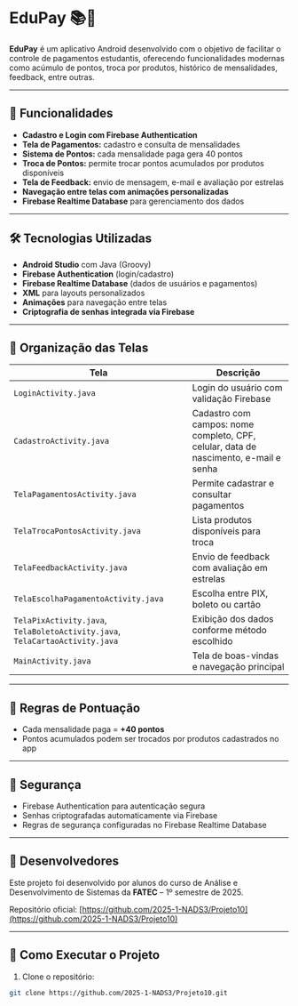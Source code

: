 # EduPay 📚💸

**EduPay** é um aplicativo Android desenvolvido com o objetivo de facilitar o controle de pagamentos estudantis, oferecendo funcionalidades modernas como acúmulo de pontos, troca por produtos, histórico de mensalidades, feedback, entre outras.

---

## 📲 Funcionalidades

- **Cadastro e Login com Firebase Authentication**
- **Tela de Pagamentos:** cadastro e consulta de mensalidades
- **Sistema de Pontos:** cada mensalidade paga gera 40 pontos
- **Troca de Pontos:** permite trocar pontos acumulados por produtos disponíveis
- **Tela de Feedback:** envio de mensagem, e-mail e avaliação por estrelas
- **Navegação entre telas com animações personalizadas**
- **Firebase Realtime Database** para gerenciamento dos dados

---

## 🛠️ Tecnologias Utilizadas

- **Android Studio** com Java (Groovy)
- **Firebase Authentication** (login/cadastro)
- **Firebase Realtime Database** (dados de usuários e pagamentos)
- **XML** para layouts personalizados
- **Animações** para navegação entre telas
- **Criptografia de senhas integrada via Firebase**

---

## 📁 Organização das Telas

| Tela | Descrição |
|------|-----------|
| `LoginActivity.java` | Login do usuário com validação Firebase |
| `CadastroActivity.java` | Cadastro com campos: nome completo, CPF, celular, data de nascimento, e-mail e senha |
| `TelaPagamentosActivity.java` | Permite cadastrar e consultar pagamentos |
| `TelaTrocaPontosActivity.java` | Lista produtos disponíveis para troca |
| `TelaFeedbackActivity.java` | Envio de feedback com avaliação em estrelas |
| `TelaEscolhaPagamentoActivity.java` | Escolha entre PIX, boleto ou cartão |
| `TelaPixActivity.java`, `TelaBoletoActivity.java`, `TelaCartaoActivity.java` | Exibição dos dados conforme método escolhido |
| `MainActivity.java` | Tela de boas-vindas e navegação principal |

---

## 🧠 Regras de Pontuação

- Cada mensalidade paga = **+40 pontos**
- Pontos acumulados podem ser trocados por produtos cadastrados no app

---

## 🔐 Segurança

- Firebase Authentication para autenticação segura
- Senhas criptografadas automaticamente via Firebase
- Regras de segurança configuradas no Firebase Realtime Database

---

## 👥 Desenvolvedores

Este projeto foi desenvolvido por alunos do curso de Análise e Desenvolvimento de Sistemas da **FATEC** – 1º semestre de 2025.

Repositório oficial: [https://github.com/2025-1-NADS3/Projeto10](https://github.com/2025-1-NADS3/Projeto10)

---

## 📌 Como Executar o Projeto

1. Clone o repositório:

```bash
git clone https://github.com/2025-1-NADS3/Projeto10.git
